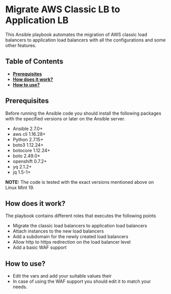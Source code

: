 Migrate AWS Classic LB to Application LB
=========================================

This Ansible playbook automates the migration of AWS classic load balancers to application load balancers with all the configurations and some other features.


## Table of Contents
* **[Prerequisites](#pre)**
* **[How does it work?](#how)**
* **[How to use?](#use)**

## Prerequisites
Before running the Ansible code you should install the following packages with the specified versions or later on the Ansible server.

* Ansible 2.7.0+
* aws cli 1.16.28+
* Python 2.7.15+
* boto3 1.12.24+
* botocore 1.12.24+
* boto 2.49.0+
* openshift 0.7.2+
* yq 2.1.2+
* jq 1.5-1+

**NOTE:** The code is tested with the exact versions mentioned above on Linux Mint 19.

## How does it work?

The playbook contains different roles that executes the following points

* Migrate the classic load balancers to application load balancers
* Attach instances to the new load balancers
* Add a subdomain for the newly created load balancers
* Allow http to https redirection on the load balancer level
* Add a basic WAF support

## How to use?

* Edit the vars and add your suitable values their
* In case of using the WAF support you should edit it to match your needs.
